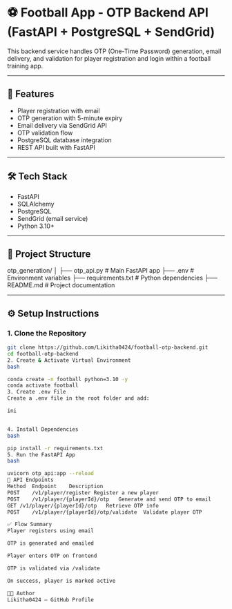 # ⚽ Football App - OTP Backend API (FastAPI + PostgreSQL + SendGrid)

This backend service handles OTP (One-Time Password) generation, email delivery, and validation for player registration and login within a football training app.

---

## 🚀 Features

- Player registration with email
- OTP generation with 5-minute expiry
- Email delivery via SendGrid API
- OTP validation flow
- PostgreSQL database integration
- REST API built with FastAPI

---

## 🛠 Tech Stack

- FastAPI
- SQLAlchemy
- PostgreSQL
- SendGrid (email service)
- Python 3.10+

---

## 📁 Project Structure

otp_generation/
│
├── otp_api.py # Main FastAPI app
├── .env # Environment variables
├── requirements.txt # Python dependencies
├── README.md # Project documentation



---

## ⚙️ Setup Instructions

### 1. Clone the Repository

```bash
git clone https://github.com/Likitha0424/football-otp-backend.git
cd football-otp-backend
2. Create & Activate Virtual Environment
bash

conda create -n football python=3.10 -y
conda activate football
3. Create .env File
Create a .env file in the root folder and add:

ini


4. Install Dependencies
bash

pip install -r requirements.txt
5. Run the FastAPI App
bash

uvicorn otp_api:app --reload
📡 API Endpoints
Method	Endpoint	Description
POST	/v1/player/register	Register a new player
POST	/v1/player/{playerId}/otp	Generate and send OTP to email
GET	/v1/player/{playerId}/otp	Retrieve OTP info
POST	/v1/player/{playerId}/otp/validate	Validate player OTP

✅ Flow Summary
Player registers using email

OTP is generated and emailed

Player enters OTP on frontend

OTP is validated via /validate

On success, player is marked active

👩‍💻 Author
Likitha0424 – GitHub Profile